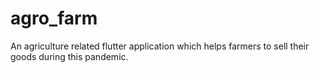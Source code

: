 # agro_farm

An agriculture related flutter application which helps farmers to sell their goods during this pandemic.



